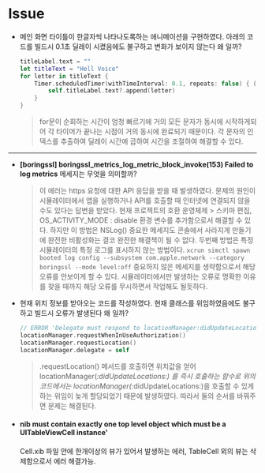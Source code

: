 # Issue

*   메인 화면 타이틀이 한글자씩 나타나도록하는 애니메이션을 구현하였다. 아래의 코드를 빌드시 0.1초 딜레이 시켰음에도 불구하고 변화가 보이지 않는다 왜 일까?

    ```swift
    titleLabel.text = ""
    let titleText = "Hell Voice"
    for letter in titleText {
        Timer.scheduledTimer(withTimeInterval: 0.1, repeats: false) { (timer) in
            self.titleLabel.text?.append(letter)
        }
    }
    ```

    > for문이 순회하는 시간이 엄청 빠르기에 거의 모든 문자가 동시에 시작하게되어 각 타이머가 끝나는 시점이 거의 동시에 완료되기 때문이다. 각 문자의 인덱스를 추출하여 딜레이 시간에 곱하여 시간을 조절하여 해결할 수 있다.

****

*   **\[boringssl] boringssl\_metrics\_log\_metric\_block\_invoke(153) Failed to log metrics** 메세지는 무엇을 의미할까?

    > 이 에러는 https 요청에 대한 API 응답을 받을 때 발생하였다. 문제의 원인이 시뮬레이터에서 앱을 실행하거나 API를 호출할 때 인터넷에 연결되지 않을 수도 있다는 답변을 받았다. 현재 프로젝트의 호환 운영체제 > 스키마 편집, OS\_ACTIVITY\_MODE : disable 환경 변수를 추가함으로서 해결할 수 있다. 하지만 이 방법은 NSLog() 중요한 메세지도 콘솔에서 사라지게 만들기에 완전한 비활성화는 결코 완전한 해결책이 될 수 없다. 두번째 방법은 특정 시뮬레이터의 특정 로그를 표시하지 않는 방법이다. `xcrun simctl spawn booted log config --subsystem com.apple.network --category boringssl --mode level:off` 중요하지 않은 메세지를 생략함으로서 해당 오류를 안보이게 할 수 있다. 시뮬레이터에서만 발생하는 오류로 명확한 이유를 찾을 때까지 해당 오류를 무시하면서 작업해도 될듯하다.



*   현재 위치 정보를 받아오는 코드를 작성하였다. 현재 클래스를 위임하였음에도 불구하고 빌드시 오류가 발생된다 왜 일까?

    ```swift
    // ERROR 'Delegate must respond to locationManager:didUpdateLocations:'
    locationManager.requestWhenInUseAuthorization()
    locationManager.requestLocation()
    locationManager.delegate = self
    ```

    > .requestLocation() 메서드를 호출하면 위치값을 얻어 locationManager(_:didUpdateLocations:) 를 즉시 호출하는 함수로 위의 코드에서는 locationManager(_:didUpdateLocations:)을 호출할 수 있게 하는 위임이 늦게 할당되었기 때문에 발생하였다. 따라서 둘의 순서를 바꿔주면 문제는 해결된다.



*   #### nib must contain exactly one top level object which must be a UITableViewCell instance'

    Cell.xib 파일 안에 한개이상의 뷰가 있어서 발생하는 에러, TableCell 외의 뷰는 삭제함으로서 에러 해결가능.
